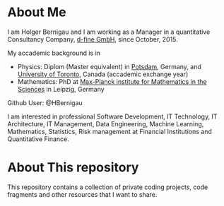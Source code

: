 # About Me #


I am Holger Bernigau and I am working as a Manager in a quantitative Consultancy Company, [d-fine GmbH](www.d-fine.com), since October, 2015. 

My accademic background is in
  * Physics: Diplom (Master equivalent) in [Potsdam](https://www.uni-potsdam.de/en/university-of-potsdam), Germany, 
    and [University of Toronto](www.utoronto.ca), Canada (accademic exchange year)
  * Mathematics: PhD at [Max-Planck institute for Mathematics in the Sciences](https://www.mis.mpg.de/) in Leipzig, Germany

Github User:  @HBernigau

I am interested in professional Software Development, IT Technology, IT Architecture, IT Management, Data Engineering, 
Machine Learning, Mathematics, Statistics, Risk management at Financial Institutions and Quantitative Finance.

# About This repository #

This repository contains a collection of private coding projects, code fragments and other resources that I want to share.
